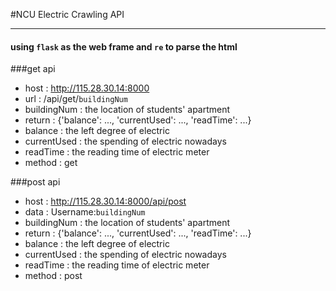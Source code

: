 #NCU Electric Crawling  API

----

#### using `flask` as the web frame and   `re`  to parse the html


###get api

- host : http://115.28.30.14:8000
- url  : /api/get/`buildingNum`
- buildingNum : the location of students' apartment
- return : {'balance': ..., 'currentUsed': ..., 'readTime': ...}
- balance : the left degree of electric
- currentUsed : the spending of electric nowadays
- readTime : the reading time of electric meter
- method : get 

###post api

- host : http://115.28.30.14:8000/api/post
- data  : Username:`buildingNum`
- buildingNum : the location of students' apartment
- return : {'balance': ..., 'currentUsed': ..., 'readTime': ...}
- balance : the left degree of electric
- currentUsed : the spending of electric nowadays
- readTime : the reading time of electric meter
- method : post 


